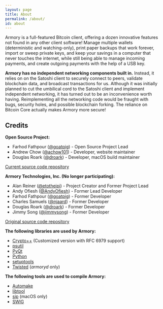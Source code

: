 ```yaml
---
layout: page
title: About
permalink: /about/
id: about
---
```


Armory is a full-featured Bitcoin client, offering a dozen innovative features not found in any other client software! Manage multiple wallets (deterministic and watching-only), print paper backups that work forever, import or sweep private keys, and keep your savings in a computer that never touches the internet, while still being able to manage incoming payments, and create outgoing payments with the help of a USB key.

**Armory has no independent networking components built in.** Instead, it relies on on the Satoshi client to securely connect to peers, validate blockchain data, and broadcast transactions for us. Although it was initially planned to cut the umbilical cord to the Satoshi client and implement independent networking, it has turned out to be an inconvenience worth having. Reimplementing all the networking code would be fraught with bugs, security holes, and possible blockchain forking. The reliance on Bitcoin Core actually makes Armory more secure!

Credits
-------
**Open Source Project:** 

 - Farhod Fathpour ([@goatpig](https://github.com/goatpig)) - Open Source Project Lead 
 - Andrew Chow ([@achow101](https://github.com/achow101)) - Developer, website maintainer
 - Douglas Roark ([@droark](https://github.com/droark)) - Developer, macOS build maintainer

[Current source code repository](https://github.com/goatpig/BitcoinArmory)

**Armory Technologies, Inc. (No longer participating):** 

 - Alan Reiner ([@etotheipi](https://github.com/etotheipi)) - Project Creator and Former Project Lead 
 - Andy Ofiesh ([@AndyOfiesh](https://github.com/andyofiesh)) - Former Lead Developer 
 - Farhod Fathpour ([@goatpig](https://github.com/goatpig)) - Former Developer 
 - Charles Samuels ([@njaard](https://github.com/njaard)) - Former Developer
 - Douglas Roark ([@droark](https://github.com/droark)) - Former Developer
 - Jimmy Song ([@jimmysong](https://github.com/jimmysong)) - Former Developer

[Original source code repository](https://github.com/etotheipi/BitcoinArmory)

**The following libraries are used by Armory:**

 - [Crypto++](https://www.cryptopp.com/)  (Customized version with RFC 6979 support)
 - [psutil](https://pypi.python.org/pypi/psutil)
 - [PyQt](https://sourceforge.net/projects/pyqt/)
 - [Python](https://www.python.org/)
 - [setuptools](https://pypi.python.org/pypi/setuptools)
 - [Twisted](https://twistedmatrix.com/)  (*armoryd* only)

**The following tools are used to compile Armory:**

 - [Automake](https://www.gnu.org/software/automake/)
 - [libtool](https://www.gnu.org/software/libtool/)
 - [sip](https://sourceforge.net/projects/pyqt/files/sip/)  (macOS only)
 - [SWIG](http://swig.org/)
 